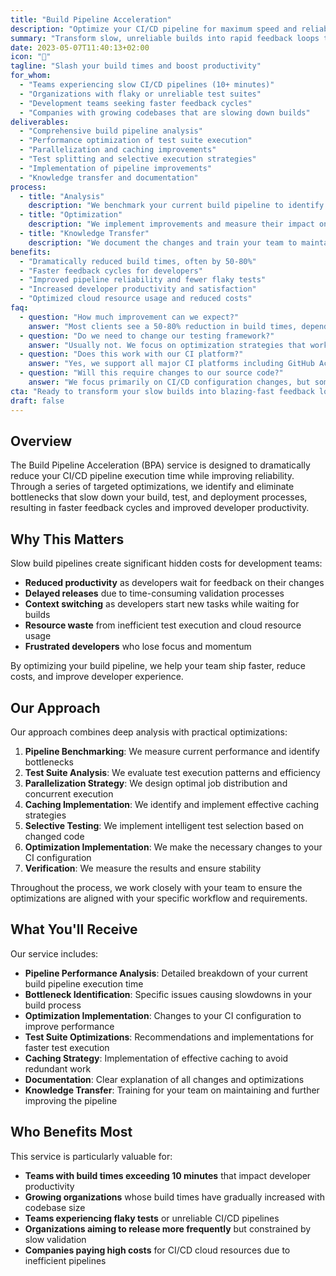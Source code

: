 ```yaml
---
title: "Build Pipeline Acceleration"
description: "Optimize your CI/CD pipeline for maximum speed and reliability to give your team faster feedback cycles"
summary: "Transform slow, unreliable builds into rapid feedback loops that boost developer productivity"
date: 2023-05-07T11:40:13+02:00
icon: "🚀"
tagline: "Slash your build times and boost productivity"
for_whom:
  - "Teams experiencing slow CI/CD pipelines (10+ minutes)"
  - "Organizations with flaky or unreliable test suites"
  - "Development teams seeking faster feedback cycles"
  - "Companies with growing codebases that are slowing down builds"
deliverables:
  - "Comprehensive build pipeline analysis"
  - "Performance optimization of test suite execution"
  - "Parallelization and caching improvements"
  - "Test splitting and selective execution strategies"
  - "Implementation of pipeline improvements"
  - "Knowledge transfer and documentation"
process:
  - title: "Analysis"
    description: "We benchmark your current build pipeline to identify bottlenecks and opportunities."
  - title: "Optimization"
    description: "We implement improvements and measure their impact on build time and reliability."
  - title: "Knowledge Transfer"
    description: "We document the changes and train your team to maintain optimal performance."
benefits:
  - "Dramatically reduced build times, often by 50-80%"
  - "Faster feedback cycles for developers"
  - "Improved pipeline reliability and fewer flaky tests"
  - "Increased developer productivity and satisfaction"
  - "Optimized cloud resource usage and reduced costs"
faq:
  - question: "How much improvement can we expect?"
    answer: "Most clients see a 50-80% reduction in build times, depending on the starting point and codebase characteristics. We'll provide an estimate after our initial analysis."
  - question: "Do we need to change our testing framework?"
    answer: "Usually not. We focus on optimization strategies that work with your existing tools and frameworks whenever possible."
  - question: "Does this work with our CI platform?"
    answer: "Yes, we support all major CI platforms including GitHub Actions, GitLab CI, Jenkins, CircleCI, and others."
  - question: "Will this require changes to our source code?"
    answer: "We focus primarily on CI/CD configuration changes, but sometimes minor code adjustments are recommended to enable certain optimizations. We'll discuss these with your team before implementing."
cta: "Ready to transform your slow builds into blazing-fast feedback loops?"
draft: false
---
```


## Overview

The Build Pipeline Acceleration (BPA) service is designed to dramatically reduce your CI/CD pipeline execution time while improving reliability. Through a series of targeted optimizations, we identify and eliminate bottlenecks that slow down your build, test, and deployment processes, resulting in faster feedback cycles and improved developer productivity.

## Why This Matters

Slow build pipelines create significant hidden costs for development teams:

- **Reduced productivity** as developers wait for feedback on their changes
- **Delayed releases** due to time-consuming validation processes
- **Context switching** as developers start new tasks while waiting for builds
- **Resource waste** from inefficient test execution and cloud resource usage
- **Frustrated developers** who lose focus and momentum

By optimizing your build pipeline, we help your team ship faster, reduce costs, and improve developer experience.

## Our Approach

Our approach combines deep analysis with practical optimizations:

1. **Pipeline Benchmarking**: We measure current performance and identify bottlenecks
2. **Test Suite Analysis**: We evaluate test execution patterns and efficiency
3. **Parallelization Strategy**: We design optimal job distribution and concurrent execution
4. **Caching Implementation**: We identify and implement effective caching strategies
5. **Selective Testing**: We implement intelligent test selection based on changed code
6. **Optimization Implementation**: We make the necessary changes to your CI configuration
7. **Verification**: We measure the results and ensure stability

Throughout the process, we work closely with your team to ensure the optimizations are aligned with your specific workflow and requirements.

## What You'll Receive

Our service includes:

- **Pipeline Performance Analysis**: Detailed breakdown of your current build pipeline execution time
- **Bottleneck Identification**: Specific issues causing slowdowns in your build process
- **Optimization Implementation**: Changes to your CI configuration to improve performance
- **Test Suite Optimizations**: Recommendations and implementations for faster test execution
- **Caching Strategy**: Implementation of effective caching to avoid redundant work
- **Documentation**: Clear explanation of all changes and optimizations
- **Knowledge Transfer**: Training for your team on maintaining and further improving the pipeline

## Who Benefits Most

This service is particularly valuable for:

- **Teams with build times exceeding 10 minutes** that impact developer productivity
- **Growing organizations** whose build times have gradually increased with codebase size
- **Teams experiencing flaky tests** or unreliable CI/CD pipelines
- **Organizations aiming to release more frequently** but constrained by slow validation
- **Companies paying high costs** for CI/CD cloud resources due to inefficient pipelines
